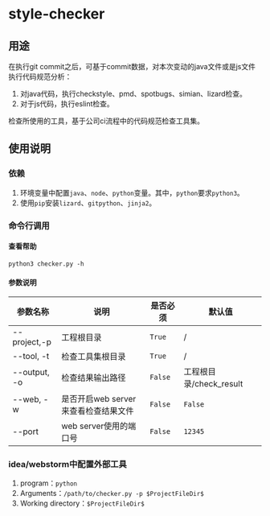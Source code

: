 # style-checker

## 用途

在执行git commit之后，可基于commit数据，对本次变动的java文件或是js文件执行代码规范分析：
1. 对java代码，执行checkstyle、pmd、spotbugs、simian、lizard检查。
2. 对于js代码，执行eslint检查。

检查所使用的工具，基于公司ci流程中的代码规范检查工具集。

## 使用说明

### 依赖

1. 环境变量中配置`java`、`node`、`python`变量。其中，`python`要求`python3`。
2. 使用`pip`安装`lizard`、`gitpython`、`jinja2`。

### 命令行调用

#### 查看帮助

```shell
python3 checker.py -h
```

#### 参数说明

| 参数名称         | 说明                      | 是否必须    | 默认值                |
|--------------|-------------------------|---------|--------------------|
| --project,-p | 工程根目录                   | `True`  | /                  |
| --tool, -t   | 检查工具集根目录                | `True`  | /                  |
| --output, -o | 检查结果输出路径                | `False` | 工程根目录/check_result |
| --web, -w    | 是否开启web server来查看检查结果文件 | `False` | `False`            |
| --port       | web server使用的端口号        | `False` | `12345`            |

### idea/webstorm中配置外部工具

1. program：`python`
2. Arguments：`/path/to/checker.py -p $ProjectFileDir$`
3. Working directory：`$ProjectFileDir$`
